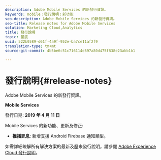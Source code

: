 ```yaml
---
description: Adobe Mobile Services 的新發行資訊。
keywords: mobile；發行說明；新功能
seo-description: Adobe Mobile Services 的新發行資訊。
seo-title: Release notes for Adobe Mobile Services
solution: Marketing Cloud,Analytics
title: 發行說明
topic: 量度
uuid: 522b0589-d61f-4a9f-952e-ba7ce11af2f9
translation-type: tm+mt
source-git-commit: 4b5be6c51c716114e597a80d475f838e23abb1b1

---
```



# 發行說明{#release-notes}

Adobe Mobile Services 的新發行資訊。

**Mobile Services**

發行日期: **2019 年 4 月 11 日**

Mobile Services 的新功能、更新及修正:

* **推播訊息**: 新增支援 Android Firebase 通知類型。

如需詳細瞭解所有解決方案的最新及歷來發行說明，請參閱 [Adobe Experience Cloud 發行說明](https://marketing.adobe.com/resources/help/en_US/whatsnew/)。
